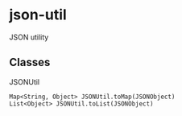 json-util
=========
JSON utility

Classes
-------
JSONUtil
```
Map<String, Object> JSONUtil.toMap(JSONObject)
List<Object> JSONUtil.toList(JSONObject)
```
